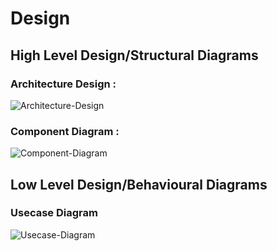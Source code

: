 # Design

## High Level Design/Structural Diagrams
### Architecture Design :
![Architecture-Design](https://github.com/KarishmaSavant/LTTS_MiniProject/blob/main/2_Architecture/Structure%20Diagrams/Structural1.jpeg)
### Component Diagram :
![Component-Diagram](https://github.com/KarishmaSavant/LTTS_MiniProject/blob/main/2_Architecture/Structure%20Diagrams/Structural2.jpeg)

## Low Level Design/Behavioural Diagrams
### Usecase Diagram
![Usecase-Diagram](https://github.com/KarishmaSavant/LTTS_MiniProject/blob/main/2_Architecture/Behavior%20Diagrams/Behavioural1.jpeg)
